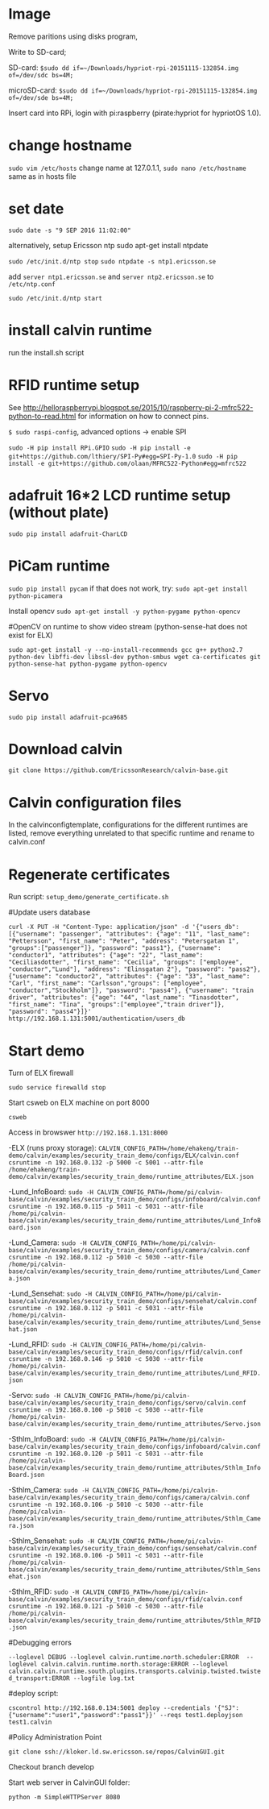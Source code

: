 # Image

Remove paritions using disks program,

Write to SD-card;

SD-card: `$sudo dd if=~/Downloads/hypriot-rpi-20151115-132854.img of=/dev/sdc bs=4M;`

microSD-card: `$sudo dd if=~/Downloads/hypriot-rpi-20151115-132854.img of=/dev/sde bs=4M;`

Insert card into RPi, login with pi:raspberry (pirate:hypriot for hypriotOS 1.0).

# change hostname

`sudo vim /etc/hosts` change name at 127.0.1.1, `sudo nano /etc/hostname` same as in hosts file

# set date

`sudo date -s "9 SEP 2016 11:02:00"`

alternatively, setup Ericsson ntp
sudo apt-get install ntpdate

`sudo /etc/init.d/ntp stop`
`sudo ntpdate -s ntp1.ericsson.se`

add 
`server ntp1.ericsson.se` and `server ntp2.ericsson.se` to `/etc/ntp.conf`

`sudo /etc/init.d/ntp start`

# install calvin runtime

run the install.sh script

# RFID runtime setup

See <http://helloraspberrypi.blogspot.se/2015/10/raspberry-pi-2-mfrc522-python-to-read.html> for information on how to connect pins.

`$ sudo raspi-config`, advanced options -> enable SPI

`sudo -H pip install RPi.GPIO`
`sudo -H pip install -e git+https://github.com/lthiery/SPI-Py#egg=SPI-Py-1.0`
`sudo -H pip install -e git+https://github.com/olaan/MFRC522-Python#egg=mfrc522`

# adafruit 16*2 LCD runtime setup (without plate)

`sudo pip install adafruit-CharLCD`

# PiCam runtime

`sudo pip install pycam`
if that does not work, try:
`sudo apt-get install python-picamera`

Install opencv
`sudo apt-get install -y python-pygame python-opencv`

#OpenCV on runtime to show video stream (python-sense-hat does not exist for ELX)

`sudo apt-get install -y --no-install-recommends gcc g++ python2.7 python-dev libffi-dev libssl-dev python-smbus wget ca-certificates git python-sense-hat python-pygame python-opencv`

# Servo

`sudo pip install adafruit-pca9685`

# Download calvin

`git clone https://github.com/EricssonResearch/calvin-base.git`

# Calvin configuration files

In the calvinconfigtemplate, configurations for the different runtimes are listed, remove everything unrelated to that specific runtime and rename to calvin.conf

# Regenerate certificates

Run script: `setup_demo/generate_certificate.sh`

#Update users database

`curl -X PUT -H "Content-Type: application/json" -d '{"users_db": [{"username": "passenger", "attributes": {"age": "11", "last_name": "Pettersson", "first_name": "Peter", "address": "Petersgatan 1", "groups":["passenger"]}, "password": "pass1"}, {"username": "conductor1", "attributes": {"age": "22", "last_name": "Ceciliasdotter", "first_name": "Cecilia", "groups": ["employee", "conductor","Lund"], "address": "Elinsgatan 2"}, "password": "pass2"}, {"username": "conductor2", "attributes": {"age": "33", "last_name": "Carl", "first_name": "Carlsson","groups": ["employee", "conductor","Stockholm"]}, "password": "pass4"}, {"username": "train driver", "attributes": {"age": "44", "last_name": "Tinasdotter", "first_name": "Tina", "groups":["employee","train driver"]}, "password": "pass4"}]}' http://192.168.1.131:5001/authentication/users_db`

# Start demo
Turn of ELX firewall

`sudo service firewalld stop`

Start csweb on ELX machine on port 8000

`csweb`

Access in browswer `http://192.168.1.131:8000`

-ELX (runs proxy storage):
`CALVIN_CONFIG_PATH=/home/ehakeng/train-demo/calvin/examples/security_train_demo/configs/ELX/calvin.conf csruntime -n 192.168.0.132 -p 5000 -c 5001 --attr-file /home/ehakeng/train-demo/calvin/examples/security_train_demo/runtime_attributes/ELX.json`

-Lund_InfoBoard:
`sudo -H CALVIN_CONFIG_PATH=/home/pi/calvin-base/calvin/examples/security_train_demo/configs/infoboard/calvin.conf csruntime -n 192.168.0.115 -p 5011 -c 5031 --attr-file /home/pi/calvin-base/calvin/examples/security_train_demo/runtime_attributes/Lund_InfoBoard.json`

-Lund_Camera:
`sudo -H CALVIN_CONFIG_PATH=/home/pi/calvin-base/calvin/examples/security_train_demo/configs/camera/calvin.conf csruntime -n 192.168.0.112 -p 5010 -c 5030 --attr-file /home/pi/calvin-base/calvin/examples/security_train_demo/runtime_attributes/Lund_Camera.json`

-Lund_Sensehat:
`sudo -H CALVIN_CONFIG_PATH=/home/pi/calvin-base/calvin/examples/security_train_demo/configs/sensehat/calvin.conf csruntime -n 192.168.0.112 -p 5011 -c 5031 --attr-file /home/pi/calvin-base/calvin/examples/security_train_demo/runtime_attributes/Lund_Sensehat.json`

-Lund_RFID:
`sudo -H CALVIN_CONFIG_PATH=/home/pi/calvin-base/calvin/examples/security_train_demo/configs/rfid/calvin.conf csruntime -n 192.168.0.146 -p 5010 -c 5030 --attr-file /home/pi/calvin-base/calvin/examples/security_train_demo/runtime_attributes/Lund_RFID.json`

-Servo:
`sudo -H CALVIN_CONFIG_PATH=/home/pi/calvin-base/calvin/examples/security_train_demo/configs/servo/calvin.conf csruntime -n 192.168.0.100 -p 5010 -c 5030 --attr-file /home/pi/calvin-base/calvin/examples/security_train_demo/runtime_attributes/Servo.json`

-Sthlm_InfoBoard:
`sudo -H CALVIN_CONFIG_PATH=/home/pi/calvin-base/calvin/examples/security_train_demo/configs/infoboard/calvin.conf csruntime -n 192.168.0.120 -p 5011 -c 5031 --attr-file /home/pi/calvin-base/calvin/examples/security_train_demo/runtime_attributes/Sthlm_InfoBoard.json`

-Sthlm_Camera:
`sudo -H CALVIN_CONFIG_PATH=/home/pi/calvin-base/calvin/examples/security_train_demo/configs/camera/calvin.conf csruntime -n 192.168.0.106 -p 5010 -c 5030 --attr-file /home/pi/calvin-base/calvin/examples/security_train_demo/runtime_attributes/Sthlm_Camera.json`

-Sthlm_Sensehat:
`sudo -H CALVIN_CONFIG_PATH=/home/pi/calvin-base/calvin/examples/security_train_demo/configs/sensehat/calvin.conf csruntime -n 192.168.0.106 -p 5011 -c 5031 --attr-file /home/pi/calvin-base/calvin/examples/security_train_demo/runtime_attributes/Sthlm_Sensehat.json`

-Sthlm_RFID:
`sudo -H CALVIN_CONFIG_PATH=/home/pi/calvin-base/calvin/examples/security_train_demo/configs/rfid/calvin.conf csruntime -n 192.168.0.121 -p 5010 -c 5030 --attr-file /home/pi/calvin-base/calvin/examples/security_train_demo/runtime_attributes/Sthlm_RFID.json`



#Debugging errors

`--loglevel DEBUG --loglevel calvin.runtime.north.scheduler:ERROR  --loglevel calvin.calvin.runtime.north.storage:ERROR --loglevel calvin.calvin.runtime.south.plugins.transports.calvinip.twisted.twisted_transport:ERROR --logfile log.txt`

#deploy script:
 
`cscontrol http://192.168.0.134:5001 deploy --credentials '{"SJ":{"username":"user1","password":"pass1"}}' --reqs test1.deployjson test1.calvin `


#Policy Administration Point

`git clone ssh://kloker.ld.sw.ericsson.se/repos/CalvinGUI.git`

Checkout branch develop

Start web server in CalvinGUI folder:

`python -m SimpleHTTPServer 8080`
